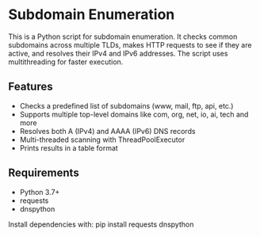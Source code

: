 # Subdomain Enumeration

This is a Python script for subdomain enumeration. It checks common subdomains across multiple TLDs, makes HTTP requests to see if they are active, and resolves their IPv4 and IPv6 addresses. The script uses multithreading for faster execution.

## Features
- Checks a predefined list of subdomains (www, mail, ftp, api, etc.)
- Supports multiple top-level domains like com, org, net, io, ai, tech and more
- Resolves both A (IPv4) and AAAA (IPv6) DNS records
- Multi-threaded scanning with ThreadPoolExecutor
- Prints results in a table format

## Requirements
- Python 3.7+
- requests
- dnspython

Install dependencies with:
pip install requests dnspython
